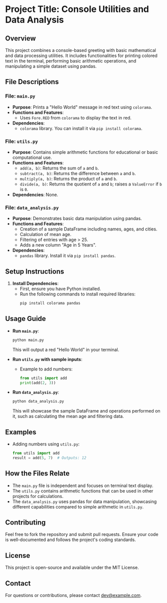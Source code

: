 # Project Title: Console Utilities and Data Analysis

## Overview
This project combines a console-based greeting with basic mathematical and data processing utilities. It includes functionalities for printing colored text in the terminal, performing basic arithmetic operations, and manipulating a simple dataset using pandas.

## File Descriptions

### File: `main.py`
- **Purpose**: Prints a "Hello World" message in red text using `colorama`.
- **Functions and Features**: 
  - Uses `Fore.RED` from `colorama` to display the text in red.
- **Dependencies**: 
  - `colorama` library. You can install it via `pip install colorama`.

### File: `utils.py`
- **Purpose**: Contains simple arithmetic functions for educational or basic computational use.
- **Functions and Features**:
  - `add(a, b)`: Returns the sum of `a` and `b`. 
  - `subtract(a, b)`: Returns the difference between `a` and `b`.
  - `multiply(a, b)`: Returns the product of `a` and `b`.
  - `divide(a, b)`: Returns the quotient of `a` and `b`; raises a `ValueError` if `b` is `0`.
- **Dependencies**: None.

### File: `data_analysis.py`
- **Purpose**: Demonstrates basic data manipulation using pandas.
- **Functions and Features**:
  - Creation of a sample DataFrame including names, ages, and cities.
  - Calculation of mean age.
  - Filtering of entries with age > 25.
  - Adds a new column "Age in 5 Years".
- **Dependencies**: 
  - `pandas` library. Install it via `pip install pandas`.

## Setup Instructions
1. **Install Dependencies**:
   - First, ensure you have Python installed.
   - Run the following commands to install required libraries:
     ```bash
     pip install colorama pandas
     ```

## Usage Guide
- **Run `main.py`**:
  ```bash
  python main.py
  ```
  This will output a red "Hello World" in your terminal.
  
- **Run `utils.py` with sample inputs**:
  - Example to add numbers:
    ```python
    from utils import add
    print(add(2, 3))
    ```
  
- **Run `data_analysis.py`**:
  ```bash
  python data_analysis.py
  ```
  This will showcase the sample DataFrame and operations performed on it, such as calculating the mean age and filtering data.

## Examples
- Adding numbers using `utils.py`:
  ```python
  from utils import add
  result = add(5, 7)  # Outputs: 12
  ```

## How the Files Relate
- The `main.py` file is independent and focuses on terminal text display.
- The `utils.py` contains arithmetic functions that can be used in other projects for calculations.
- The `data_analysis.py` uses pandas for data manipulation, showcasing different capabilities compared to simple arithmetic in `utils.py`.

## Contributing
Feel free to fork the repository and submit pull requests. Ensure your code is well-documented and follows the project's coding standards.

## License
This project is open-source and available under the MIT License.

## Contact
For questions or contributions, please contact dev@example.com.